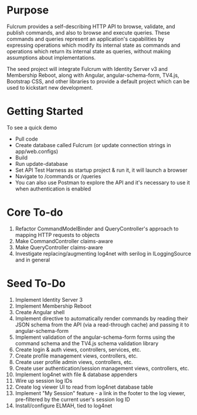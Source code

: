 Purpose
======

Fulcrum provides a self-describing HTTP API to browse, validate, and publish commands, and also to browse and execute queries. These commands and queries represent an application's capabilities by expressing operations which modify its internal state as commands and operations which return its internal state as queries, without making assumptions about implementations. 

The seed project will integrate Fulcrum with Identity Server v3 and Membership Reboot, along with Angular, angular-schema-form, TV4.js, Bootstrap CSS, and other libraries to provide a default project which can be used to kickstart new development.

Getting Started
=======

To see a quick demo

* Pull code
* Create database called Fulcrum (or update connection strings in app/web.configs)
* Build
* Run update-database
* Set API Test Harness as startup project & run it, it will launch a browser
* Navigate to /commands or /queries
* You can also use Postman to explore the API and it's necessary to use it when authentication is enabled

Core To-do
=======
1. Refactor CommandModelBinder and QueryController's approach to mapping HTTP requests to objects
1. Make CommandController claims-aware
1. Make QueryController claims-aware
1. Investigate replacing/augmenting log4net with serilog in ILoggingSource and in general

Seed To-Do
=========
1. Implement Identity Server 3 
1. Implement Membership Reboot
2. Create Angular shell
3. Implement directive to automatically render commands by reading their JSON schema from the API (via a read-through cache) and passing it to angular-schema-form
4. Implement validation of the angular-schema-form forms using the command schema and the TV4.js schema validation library
1. Create login & auth views, controllers, services, etc.
1. Create profile management views, controllers, etc.
1. Create user profile admin views, controllers, etc.
2. Create user authentication/session management views, controllers, etc.
1. Implement log4net with file & database appenders
2. Wire up session log IDs
1. Create log viewer UI to read from log4net database table
2. Implement "My Session" feature - a link in the footer to the log viewer, pre-filtered by the current user's session log ID
1. Install/configure ELMAH, tied to log4net
